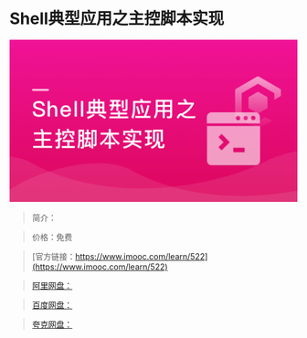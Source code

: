 # Shell典型应用之主控脚本实现

![img](../../assets/5fe442eb0001849305400304.jpg)

> 简介：

> 价格：免费

> [官方链接：https://www.imooc.com/learn/522](https://www.imooc.com/learn/522)

> [阿里网盘：]()

> [百度网盘：]()

> [夸克网盘：]()
